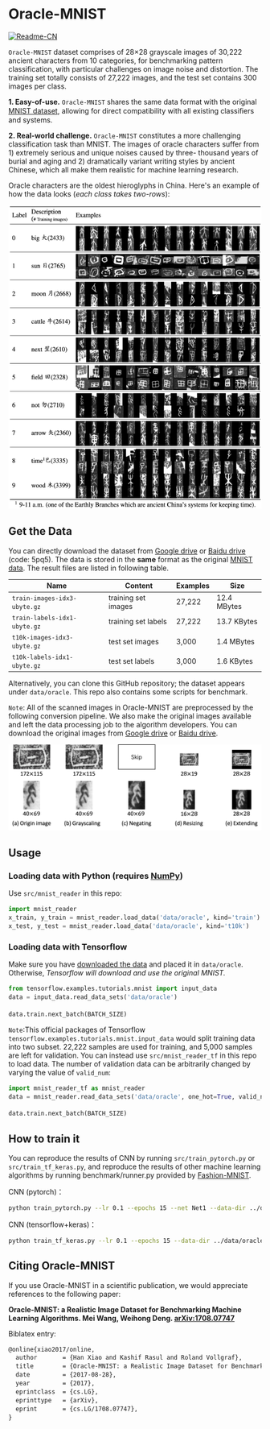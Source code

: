 # Oracle-MNIST

[![Readme-CN](https://img.shields.io/badge/README-中文-green.svg)](README.zh-CN.md)

`Oracle-MNIST` dataset comprises of 28×28 grayscale images of 30,222 ancient characters from 10 categories, for benchmarking pattern classification, with particular challenges on image noise and distortion. The training set totally consists of 27,222 images, and the test set contains 300 images per class. 

**1. Easy-of-use.** `Oracle-MNIST` shares the same data format with the original [MNIST dataset](http://yann.lecun.com/exdb/mnist/), allowing for direct compatibility with all existing classiﬁers and systems.

**2. Real-world challenge.** `Oracle-MNIST` constitutes a more challenging classification task than MNIST. The images of oracle characters suffer from 1) extremely serious and unique noises caused by three- thousand years of burial and aging and 2) dramatically variant writing styles by ancient Chinese, which all make them realistic for machine learning research. 

Oracle characters are the oldest hieroglyphs in China. Here's an example of how the data looks (*each class takes two-rows*):
<div align=center>
<img src="https://raw.githubusercontent.com/wm-bupt/images/main/oracle-mnist.png" width="800">
</div>

## Get the Data

You can directly download the dataset from [Google drive](http://fashion-mnist.s3-website.eu-central-1.amazonaws.com/train-images-idx3-ubyte.gz) or [Baidu drive](https://pan.baidu.com/s/1HXbr-23ib4aISOQKXy3HzQ) (code: 5pq5). The data is stored in the **same** format as the original [MNIST data](http://yann.lecun.com/exdb/mnist/). The result files are listed in following table.

| Name  | Content | Examples | Size |
| --- | --- |--- | --- |
| `train-images-idx3-ubyte.gz`  | training set images  | 27,222|12.4 MBytes |
| `train-labels-idx1-ubyte.gz`  | training set labels  |27,222|13.7 KBytes |
| `t10k-images-idx3-ubyte.gz`  | test set images  | 3,000|1.4 MBytes |
| `t10k-labels-idx1-ubyte.gz`  | test set labels  | 3,000| 1.6 KBytes |

Alternatively, you can clone this GitHub repository; the dataset appears under `data/oracle`. This repo also contains some scripts for benchmark.

`Note`: All of the scanned images in Oracle-MNIST are preprocessed by the following conversion pipeline. We also make the original images available and left the data processing job to the algorithm developers. You can download the original images from [Google drive](http://fashion-mnist.s3-website.eu-central-1.amazonaws.com/train-images-idx3-ubyte.gz) or [Baidu drive](http://fashion-mnist.s3-website.eu-central-1.amazonaws.com/train-images-idx3-ubyte.gz).
<div align=center>
<img src="https://raw.githubusercontent.com/wm-bupt/images/main/convert.png" width="700">
</div>

## Usage

### Loading data with Python (requires [NumPy](http://www.numpy.org/))

Use `src/mnist_reader` in this repo:
```python
import mnist_reader
x_train, y_train = mnist_reader.load_data('data/oracle', kind='train')
x_test, y_test = mnist_reader.load_data('data/oracle', kind='t10k')
```

### Loading data with Tensorflow
Make sure you have [downloaded the data](#get-the-data) and placed it in `data/oracle`. Otherwise, *Tensorflow will download and use the original MNIST.*
```python
from tensorflow.examples.tutorials.mnist import input_data
data = input_data.read_data_sets('data/oracle')

data.train.next_batch(BATCH_SIZE)
```

`Note`:This official packages of Tensorflow `tensorflow.examples.tutorials.mnist.input_data` would split training data into two subset. 22,222 samples are used for training, and 5,000 samples are left for validation. You can instead use `src/mnist_reader_tf` in this repo to load data. The number of validation data can be arbitrarily changed by varying the value of `valid_num`: 
```python
import mnist_reader_tf as mnist_reader
data = mnist_reader.read_data_sets('data/oracle', one_hot=True, valid_num=0)

data.train.next_batch(BATCH_SIZE)
```

## How to train it

You can reproduce the results of CNN by running `src/train_pytorch.py` or `src/train_tf_keras.py`, and reproduce the results of other machine learning algorithms by running benchmark/runner.py provided by [Fashion-MNIST](https://github.com/zalandoresearch/fashion-mnist/tree/master/benchmark).

CNN (pytorch)：
```bash
python train_pytorch.py --lr 0.1 --epochs 15 --net Net1 --data-dir ../data/oracle/
```

CNN (tensorflow+keras)：
```bash
python train_tf_keras.py --lr 0.1 --epochs 15 --data-dir ../data/oracle/
```

## Citing Oracle-MNIST
If you use Oracle-MNIST in a scientific publication, we would appreciate references to the following paper:

**Oracle-MNIST: a Realistic Image Dataset for Benchmarking Machine Learning Algorithms. Mei Wang, Weihong Deng. [arXiv:1708.07747](http://arxiv.org/abs/1708.07747)**

Biblatex entry:
```latex
@online{xiao2017/online,
  author       = {Han Xiao and Kashif Rasul and Roland Vollgraf},
  title        = {Oracle-MNIST: a Realistic Image Dataset for Benchmarking Machine Learning Algorithms},
  date         = {2017-08-28},
  year         = {2017},
  eprintclass  = {cs.LG},
  eprinttype   = {arXiv},
  eprint       = {cs.LG/1708.07747},
}
```
